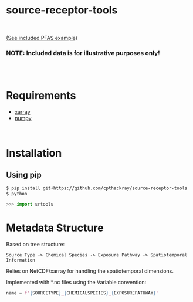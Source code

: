 # source-receptor-tools

<br />

[(See included PFAS example)](pfas_example.ipynb)
### NOTE: Included data is for illustrative purposes only!
<br />
<br />

# Requirements
 - [xarray](http://xarray.pydata.org/en/stable/getting-started-guide/installing.html)
 - [numpy](https://numpy.org/install/)
 
<br />

# Installation
## Using pip
```bash
$ pip install git+https://github.com/cpthackray/source-receptor-tools
$ python
```

```python
>>> import srtools
```

# Metadata Structure

Based on tree structure:

`Source Type -> Chemical Species -> Exposure Pathway -> Spatiotemporal Information`

Relies on NetCDF/xarray for handling the spatiotemporal dimensions.

Implemented with \*.nc files using the Variable convention:
```python
name = f'{SOURCETYPE}_{CHEMICALSPECIES}_{EXPOSUREPATHWAY}'
```
